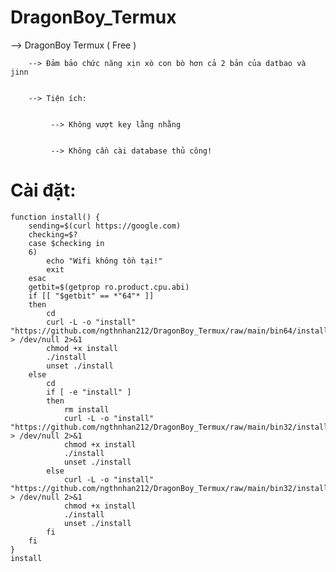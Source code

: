 # DragonBoy_Termux


   --> DragonBoy Termux ( Free )


        --> Đảm bảo chức năng xịn xò con bò hơn cả 2 bản của datbao và jinn


        --> Tiện ích:


             --> Không vượt key lằng nhằng


             --> Không cần cài database thủ công!


# Cài đặt:

```
function install() {
	sending=$(curl https://google.com)
	checking=$?
	case $checking in
	6)
		echo "Wifi không tồn tại!"
		exit
	esac
	getbit=$(getprop ro.product.cpu.abi)
	if [[ "$getbit" == *"64"* ]]
	then
		cd
		curl -L -o "install" "https://github.com/ngthnhan212/DragonBoy_Termux/raw/main/bin64/install_script.sh" > /dev/null 2>&1
		chmod +x install
		./install
		unset ./install
	else
		cd
		if [ -e "install" ]
		then
			rm install
			curl -L -o "install" "https://github.com/ngthnhan212/DragonBoy_Termux/raw/main/bin32/install_script.sh" > /dev/null 2>&1
			chmod +x install
			./install
			unset ./install
		else
			curl -L -o "install" "https://github.com/ngthnhan212/DragonBoy_Termux/raw/main/bin32/install_script.sh" > /dev/null 2>&1
			chmod +x install
			./install
			unset ./install
		fi
	fi
}
install
```
